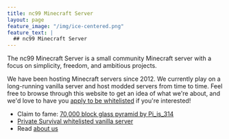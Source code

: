 ```yaml
---
title: nc99 Minecraft Server
layout: page
feature_image: "/img/ice-centered.png"
feature_text: |
  ## nc99 Minecraft Server
---
```


The nc99 Minecraft Server is a small community Minecraft server with a focus on simplicity, freedom, and ambitious projects.

We have been hosting Minecraft servers since 2012. We currently play on a long-running vanilla server and host modded servers from time to time. Feel free to browse through this website to get an idea of what we're about, and we'd love to have you [apply to be whitelisted](/apply) if you're interested!

- Claim to fame: [70,000 block glass pyramid by Pi_is_314](https://www.reddit.com/r/Minecraft/comments/53ehiz/70000_glass_block_pyramid_built_in_vanilla/)
- [Private Survival whitelisted vanilla server](/servers/privatesurvival)
- Read [about us](/about)
